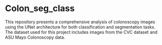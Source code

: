 # Colon_seg_class
This repository presents a comprehensive analysis of colonoscopy images using the UNet architecture for both classification and segmentation tasks. The dataset used for this project includes images from the CVC dataset and ASU Mayo Colonoscopy data.
